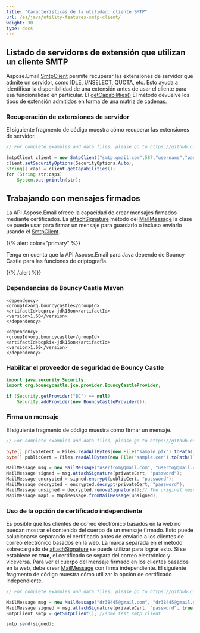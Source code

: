 ```yaml
---
title: "Características de la utilidad: cliente SMTP"
url: /es/java/utility-features-smtp-client/
weight: 30
type: docs
---
```



## **Listado de servidores de extensión que utilizan un cliente SMTP**

Aspose.Email [SmtpClient](https://reference.aspose.com/email/java/com.aspose.email/smtpclient/) permite recuperar las extensiones de servidor que admite un servidor, como IDLE, UNSELECT, QUOTA, etc. Esto ayuda a identificar la disponibilidad de una extensión antes de usar el cliente para esa funcionalidad en particular. El [getCapabilities()](https://reference.aspose.com/email/java/com.aspose.email/smtpclient/#getCapabilities--) El método devuelve los tipos de extensión admitidos en forma de una matriz de cadenas.

### **Recuperación de extensiones de servidor**

El siguiente fragmento de código muestra cómo recuperar las extensiones de servidor.

~~~Java
// For complete examples and data files, please go to https://github.com/aspose-email/Aspose.Email-for-Java

SmtpClient client = new SmtpClient("smtp.gmail.com",587,"username","password");
client.setSecurityOptions(SecurityOptions.Auto);
String[] caps = client.getCapabilities();
for (String str:caps)
	System.out.println(str);
~~~

## **Trabajando con mensajes firmados**

La API Aspose.Email ofrece la capacidad de crear mensajes firmados mediante certificados. La [attachSignature](https://reference.aspose.com/email/java/com.aspose.email/mailmessage/#attachSignature-com.aspose.ms.System.Security.Cryptography.X509Certificates.X509Certificate2-) método del [MailMessage](https://reference.aspose.com/email/java/com.aspose.email/mailmessage/) la clase se puede usar para firmar un mensaje para guardarlo o incluso enviarlo usando el [SmtpClient](https://reference.aspose.com/email/java/com.aspose.email/smtpclient/).

{{% alert color="primary" %}}

Tenga en cuenta que la API Aspose.Email para Java depende de Bouncy Castle para las funciones de criptografía.

{{% /alert %}}

### **Dependencias de Bouncy Castle Maven**

~~~
<dependency>
<groupId>org.bouncycastle</groupId>
<artifactId>bcprov-jdk15on</artifactId>
<version>1.60</version>
</dependency>

<dependency>
<groupId>org.bouncycastle</groupId>
<artifactId>bcpkix-jdk15on</artifactId>
<version>1.60</version>
</dependency>
~~~

### **Habilitar el proveedor de seguridad de Bouncy Castle**

~~~java
import java.security.Security;
import org.bouncycastle.jce.provider.BouncyCastleProvider;

if (Security.getProvider("BC") == null)
    Security.addProvider(new BouncyCastleProvider());
~~~

### **Firma un mensaje**

El siguiente fragmento de código muestra cómo firmar un mensaje.

~~~Java
// For complete examples and data files, please go to https://github.com/aspose-email/Aspose.Email-for-Java

byte[] privateCert = Files.readAllBytes(new File("sample.pfx").toPath());
byte[] publicCert = Files.readAllBytes(new File("sample.cer").toPath());

MailMessage msg = new MailMessage("userfrom@gmail.com", "userto@gmail.com", "Signed message only", "Test Body of signed message");
MailMessage signed = msg.attachSignature(privateCert, "password");
MailMessage encrypted = signed.encrypt(publicCert, "password");
MailMessage decrypted = encrypted.decrypt(privateCert, "password");
MailMessage unsigned = decrypted.removeSignature();// The original message with proper body
MapiMessage mapi = MapiMessage.fromMailMessage(unsigned);
~~~

### **Uso de la opción de certificado independiente**

Es posible que los clientes de correo electrónico basados en la web no puedan mostrar el contenido del cuerpo de un mensaje firmado. Esto puede solucionarse separando el certificado antes de enviarlo a los clientes de correo electrónico basados en la web. La marca separada en el método sobrecargado de [attachSignature](https://reference.aspose.com/email/java/com.aspose.email/mailmessage/#attachSignature-com.aspose.ms.System.Security.Cryptography.X509Certificates.X509Certificate2-) se puede utilizar para lograr esto. Si se establece en **true**, el certificado se separa del correo electrónico y viceversa. Para ver el cuerpo del mensaje firmado en los clientes basados en la web, debe crear [MailMessage](https://reference.aspose.com/email/java/com.aspose.email/mailmessage/) con firma independiente. El siguiente fragmento de código muestra cómo utilizar la opción de certificado independiente.

~~~Java
// For complete examples and data files, please go to https://github.com/aspose-email/Aspose.Email-for-Java

MailMessage msg = new MailMessage("dr38445@gmail.com", "dr38445@gmail.com", "subject:Signed message only by AE", "body:Test Body of signed message by AE");
MailMessage signed = msg.attachSignature(privateCert, "password", true);
SmtpClient smtp = getSmtpClient(); //some test smtp client

smtp.send(signed);
~~~
